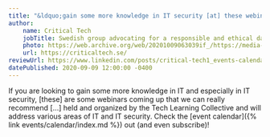 ```yaml
---
title: "&ldquo;gain some more knowledge in IT security [at] these webinars that we can really recommend&rdquo;"
author:
    name: Critical Tech
    jobTitle: Swedish group advocating for a responsible and ethical data-driven society
    photo: https://web.archive.org/web/20201009063039if_/https://media-exp1.licdn.com/dms/image/C4D0BAQEodK5kEB5uAw/company-logo_200_200/0?e=1610582400&v=beta&t=EkugV1XU0C9p3wE1ROAJrJk4rWbkomT9fP8reWJWoFI
    url: https://criticaltech.se/
reviewUrl: https://www.linkedin.com/posts/critical-tech1_events-calendar-activity-6706158105564209153-opFb
datePublished: 2020-09-09 12:00:00 -0400
---
```


If you are looking to gain some more knowledge in IT and especially in IT security, [these] are some webinars coming up that we can really recommend [&hellip;] held and organized by the Tech Learning Collective and will address various areas of IT and IT security. Check the [event calendar]({% link events/calendar/index.md %}) out (and even subscribe)!
